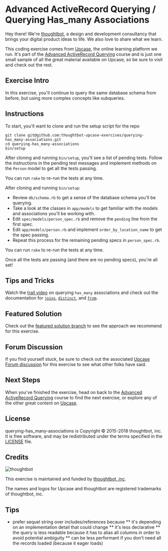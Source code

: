 # Advanced ActiveRecord Querying / Querying Has_many Associations

Hey there! We're [thoughtbot](https://thoughtbot.com), a design and
development consultancy that brings your digital product ideas to life.
We also love to share what we learn.

This coding exercise comes from [Upcase](https://thoughtbot.com/upcase),
the online learning platform we run. It's part of the
[Advanced ActiveRecord Querying](https://thoughtbot.com/upcase/advanced-activerecord-querying) course and is just one small sample of all
the great material available on Upcase, so be sure to visit and check out the rest.

## Exercise Intro

In this exercise, you'll continue to query the same database schema from before, but using more complex concepts like subqueries.

## Instructions

To start, you'll want to clone and run the setup script for the repo

    git clone git@github.com:thoughtbot-upcase-exercises/querying-has_many-associations.git
    cd querying-has_many-associations
    bin/setup

After cloning and running `bin/setup`, you'll see a list of pending tests. Follow the instructions in the pending test messages and implement methods on the `Person` model to get all the tests passing.

You can run `rake` to re-run the tests at any time.

After cloning and running `bin/setup`:

* Review `db/schema.rb` to get a sense of the database schema you'll be querying.
* Take a look at the classes in `app/models` to get familiar with the models and associations you'll be working with.
* Edit `spec/models/person_spec.rb` and remove the `pending` line from the first spec.
* Edit `app/models/person.rb` and implement `order_by_location_name` to get the spec passing.
* Repeat this process for the remaining pending specs in `person_spec.rb`.

You can run `rake` to re-run the tests at any time.

Once all the tests are passing (and there are no pending specs), you're all set!

## Tips and Tricks

Watch the [trail video](https://upcase.com/videos/advanced-querying-has-many) on querying `has_many` associations and check out the documentation for [`joins`](http://api.rubyonrails.org/classes/ActiveRecord/QueryMethods.html#method-i-joins), [`distinct`](http://api.rubyonrails.org/classes/ActiveRecord/QueryMethods.html#method-i-distinct), and [`from`](http://api.rubyonrails.org/classes/ActiveRecord/QueryMethods.html#method-i-from).

## Featured Solution

Check out the [featured solution branch](https://github.com/thoughtbot-upcase-exercises/querying-has_many-associations/compare/featured-solution#toc) to
see the approach we recommend for this exercise.

## Forum Discussion

If you find yourself stuck, be sure to check out the associated
[Upcase Forum discussion](https://forum.upcase.com/t/advanced-activerecord-querying-has-many-associations/5785)
for this exercise to see what other folks have said.

## Next Steps

When you've finished the exercise, head on back to the
[Advanced ActiveRecord Querying](https://thoughtbot.com/upcase/advanced-activerecord-querying) course to find the next exercise,
or explore any of the other great content on
[Upcase](https://thoughtbot.com/upcase).

## License

querying-has_many-associations is Copyright © 2015-2018 thoughtbot, inc. It is free software,
and may be redistributed under the terms specified in the
[LICENSE](/LICENSE.md) file.

## Credits

![thoughtbot](https://presskit.thoughtbot.com/assets/images/logo.svg)

This exercise is maintained and funded by
[thoughtbot, inc](http://thoughtbot.com/community).

The names and logos for Upcase and thoughtbot are registered trademarks of
thoughtbot, inc.


## Tips
* prefer sequel string over includes/references because
** it's depending on an implementation detail that could change
** it's less declarative
** the query is less readable because it has to alias all columns in order to avoid potential ambiguity
** can be less performant if you don't need all the records loaded (because it eager loads)